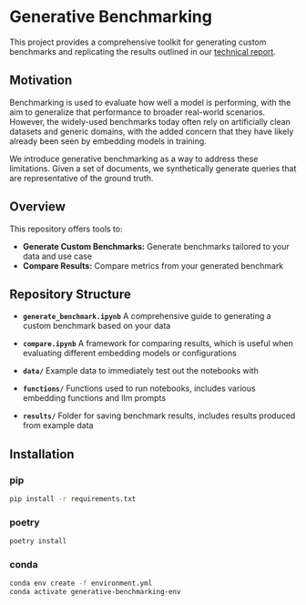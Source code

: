 # Generative Benchmarking

This project provides a comprehensive toolkit for generating custom benchmarks and replicating the results outlined in our [technical report](https://research.trychroma.com/generative-benchmarking).

## Motivation

Benchmarking is used to evaluate how well a model is performing, with the aim to generalize that performance to broader real-world scenarios. However, the widely-used benchmarks today often rely on artificially clean datasets and generic domains, with the added concern that they have likely already been seen by embedding models in training.

We introduce generative benchmarking as a way to address these limitations. Given a set of documents, we synthetically generate queries that are representative of the ground truth.


## Overview
This repository offers tools to:
- **Generate Custom Benchmarks:** Generate benchmarks tailored to your data and use case
- **Compare Results:** Compare metrics from your generated benchmark

## Repository Structure

- **`generate_benchmark.ipynb`**
  A comprehensive guide to generating a custom benchmark based on your data

- **`compare.ipynb`**
  A framework for comparing results, which is useful when evaluating different embedding models or configurations

- **`data/`**
  Example data to immediately test out the notebooks with

- **`functions/`**
  Functions used to run notebooks, includes various embedding functions and llm prompts

- **`results/`**
  Folder for saving benchmark results, includes results produced from example data



## Installation

### pip

```bash
pip install -r requirements.txt
```

### poetry
```bash
poetry install
```

### conda
```bash
conda env create -f environment.yml
conda activate generative-benchmarking-env
```
